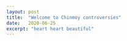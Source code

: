 ```yaml
---
layout: post
title:  "Welcome to Chinmoy controversies"
date:   2020-06-25
excerpt: "heart heart beautiful"
---
```

